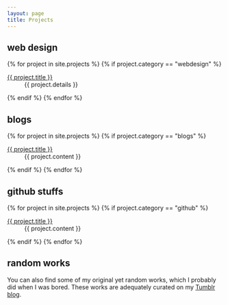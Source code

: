 ```yaml
---
layout: page
title: Projects
---
```


## web design

{% for project in site.projects %}
{% if project.category == "webdesign" %}
<dl>
  <dt><a href="{{ project.url }}">{{ project.title }}</a></dt>
  <dd>{{ project.details }}</dd>
</dl>
{% endif %}
{% endfor %}

## blogs

{% for project in site.projects %}
{% if project.category == "blogs" %}
<dl>
  <dt><a href="{{ project.url }}">{{ project.title }}</a></dt>
  <dd>{{ project.content }}</dd>
</dl>
{% endif %}
{% endfor %}

## github stuffs

{% for project in site.projects %}
{% if project.category == "github" %}
<dl>
  <dt><a href="{{ project.url }}">{{ project.title }}</a></dt>
  <dd>{{ project.content }}</dd>
</dl>
{% endif %}
{% endfor %}

## random works

You can also find some of my original yet random works, which I probably did when I was bored. These works are adequately curated on my [Tumblr blog](http://resir014.tumblr.com/tagged/resir014).
